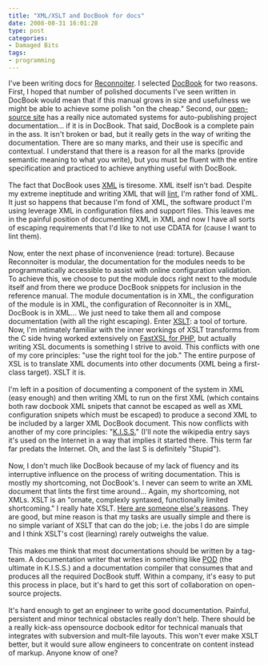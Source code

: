 ```yaml
---
title: "XML/XSLT and DocBook for docs"
date: 2008-08-31 16:01:28
type: post
categories:
- Damaged Bits
tags:
- programming
---
```


I've been writing docs for <a href="https://labs.omniti.com/trac/reconnoiter">Reconnoiter</a>. I selected <a href="http://www.docbook.org/">DocBook</a> for two reasons. First, I hoped that number of polished documents I've seen written in DocBook would mean that if this manual grows in size and usefulness we might be able to achieve some polish "on the cheap." Second, our <a href="https://labs.omniti.com/">open-source site</a> has a really nice automated systems for auto-publishing project documentation... if it is in DocBook. That said, DocBook is a complete pain in the ass. It isn't broken or bad, but it really gets in the way of writing the documentation. There are so many marks, and their use is specific and contextual. I understand that there is a reason for all the marks (provide semantic meaning to what you write), but you must be fluent with the entire specification and practiced to achieve anything useful with DocBook.<br /><br />The fact that DocBook uses <a href="http://www.w3.org/XML/">XML</a> is tiresome. XML itself isn't bad. Despite my extreme ineptitude and writing XML that will <a href="http://en.wikipedia.org/wiki/Lint_programming_tool">lint</a>, I'm rather fond of XML. It just so happens that because I'm fond of XML, the software product I'm using leverage XML in configuration files and support files. This leaves me in the painful position of documenting XML in XML and now I have all sorts of escaping requirements that I'd like to not use CDATA for (cause I want to lint them).<br /><br />Now, enter the next phase of inconvenience (read: torture). Because Reconnoiter is modular, the documentation for the modules needs to be programmatically accessible to assist with online configuration validation. To achieve this, we choose to put the module docs right next to the module itself and from there we produce DocBook snippets for inclusion in the reference manual.  The module documentation is in XML, the configuration of the module is in XML, the configuration of Reconnoiter is in XML, DocBook is in XML... We just need to take them all and compose documentation (with all the right escaping). Enter <a href="http://www.w3.org/XML/">XSLT</a>: a tool of torture. Now, I'm intimately familiar with the inner workings of XSLT transforms from the C side hving worked extensively on <a href="https://labs.omniti.com/trac/fastxsl">FastXSL for PHP</a>, but actually writing XSL documents is something I strive to avoid.  This conflicts with one of my core principles: "use the right tool for the job." The entire purpose of XSL is to translate XML documents into other documents (XML being a first-class target). XSLT it is.<br /><br />I'm left in a position of documenting a component of the system in XML (easy enough) and then writing XML to run on the first XML (which contains both raw docbook XML snipets that cannot be escaped as well as XML configuration snipets which must be escaped) to produce a second XML to be included by a larger XML DocBook document. This now conflicts with another of my core principles: "<a href="http://simple.wikipedia.org/wiki/K.I.S.S.">K.I.S.S.</a>" (I'll note the wikipedia entry says it's used on the Internet in a way that implies it started there.  This term far far predats the Internet. Oh, and the last S is definitely "Stupid").<br /><br />Now, I don't much like DocBook because of my lack of fluency and its interruptive influence on the process of writing documentation. This is mostly my shortcoming, not DocBook's. I never can seem to write an XML document that lints the first time around... Again, my shortcoming, not XMLs.  XSLT is an "ornate, complexly syntaxed, functionally limited shortcoming." I really hate XSLT.  <a href="http://wiki.theory.org/YourLanguageSucks#XSLT.2FXPath_sucks_because:">Here are someone else's reasons</a>.  They are good, but mine reason is that my tasks are usually simple and there is no simple variant of XSLT that can do the job; i.e. the jobs I do are simple and I think XSLT's cost (learning) rarely outweighs the value.<br /><br />This makes me think that most documentations should be written by a tag-team.  A documentation writer that writes in something like <a href="http://perldoc.perl.org/perlpod.html">POD</a> (the ultimate in K.I.S.S.) and a documentation compiler that consumes that and produces all the required DocBook stuff.  Within a company, it's easy to put this process in place, but it's hard to get this sort of collaboration on open-source projects.<br /><br />It's hard enough to get an engineer to write good documentation.  Painful, persistent and minor technical obstacles really don't help.  There should be a really kick-ass opensource docbook editor for technical manuals that integrates with subversion and mult-file layouts.  This won't ever make XSLT better, but it would sure allow engineers to concentrate on content instead of markup.  Anyone know of one?<br />
